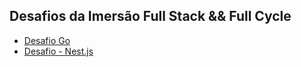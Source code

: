## Desafios da Imersão Full Stack && Full Cycle

  - [Desafio Go](https://github.com/fabiodelabruna/imersao-fullcycle-7-desafios/tree/master/desafio-go)
  - [Desafio - Nest.js](https://github.com/fabiodelabruna/imersao-fullcycle-7-desafios/tree/master/desafio-nestjs)
